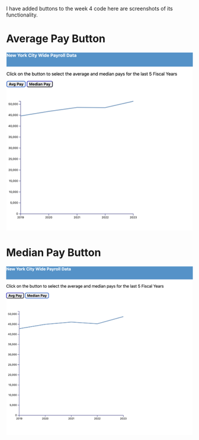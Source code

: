 I have added buttons to the week 4 code
here are screenshots of its functionality. 
# Average Pay Button
![alt text](Button1.png)
# Median Pay Button
![alt text](button2.png)
